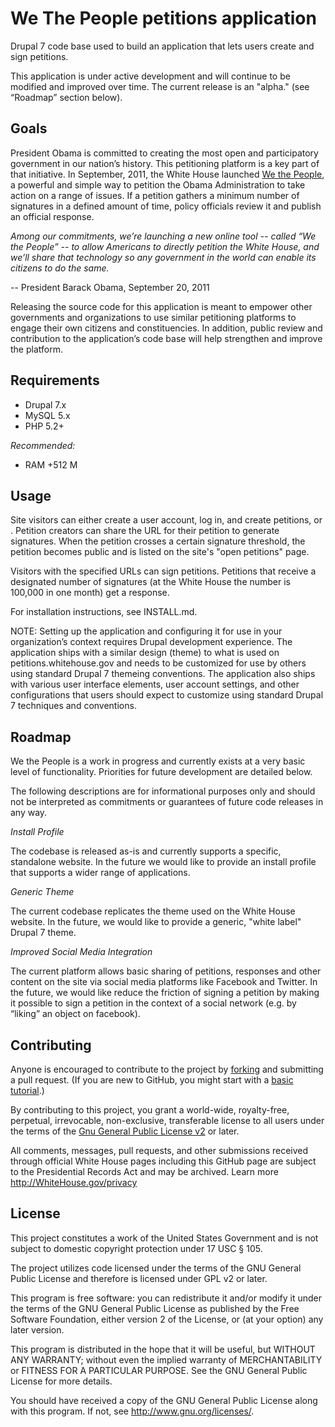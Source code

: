 # We The People petitions application

Drupal 7 code base used to build an application that lets users create and sign petitions.

This application is under active development and will continue to be modified and improved over time. The current release is an "alpha." (see “Roadmap” section below).

## Goals

President Obama is committed to creating the most open and participatory government in our nation’s history. This petitioning platform is a key part of that initiative. In September, 2011, the White House launched [We the People](http://petitions.whitehouse.gov), a powerful and simple way to petition the Obama Administration to take action on a range of issues. If a petition gathers a minimum number of signatures in a defined amount of time, policy officials review it and publish an official response.

*Among our commitments, we’re launching a new online tool -- called “We the People” -- to allow Americans to directly petition the White House, and we’ll share that technology so any government in the world can enable its citizens to do the same.*

-- President Barack Obama, September 20, 2011

Releasing the source code for this application is meant to empower other governments and organizations to use similar petitioning platforms to engage their own citizens and constituencies. In addition, public review and contribution to the application’s code base will help strengthen and improve the platform.

## Requirements

* Drupal 7.x
* MySQL 5.x
* PHP 5.2+

*Recommended:*

* RAM +512 M

## Usage

Site visitors can either create a user account, log in, and create petitions, or . Petition creators can share the URL for their petition to generate signatures. When the petition crosses a certain signature threshold, the petition becomes public and is listed on the site's "open petitions" page.

Visitors with the specified URLs can sign petitions. Petitions that receive a designated number of signatures (at the White House the number is 100,000 in one month) get a response.

For installation instructions, see INSTALL.md.

NOTE: Setting up the application and configuring it for use in your organization’s context requires Drupal development experience. The application ships with a similar design (theme) to what is used on petitions.whitehouse.gov and needs to be customized for use by others using standard Drupal 7 themeing conventions. The application also ships with various user interface elements, user account settings, and other configurations that users should expect to customize using standard Drupal 7 techniques and conventions.

## Roadmap

We the People is a work in progress and currently exists at a very basic level of functionality. Priorities for future development are detailed below.

The following descriptions are for informational purposes only and should not be interpreted as commitments or guarantees of future code releases in any way.

*Install Profile*

The codebase is released as-is and currently supports a specific, standalone website. In the future we would like to provide an install profile that supports a wider range of applications.

*Generic Theme*

The current codebase replicates the theme used on the White House website. In the future, we would like to provide a generic, "white label" Drupal 7 theme.

*Improved Social Media Integration*

The current platform allows basic sharing of petitions, responses and other content on the site via social media platforms like Facebook and Twitter. In the future, we would like reduce the friction of signing a petition by making it possible to sign a petition in the context of a social network (e.g. by “liking” an object on facebook).

## Contributing

Anyone is encouraged to contribute to the project by [forking](https://help.github.com/articles/fork-a-repo) and submitting a pull request. (If you are new to GitHub, you might start with a [basic tutorial](https://help.github.com/articles/set-up-git).)

By contributing to this project, you grant a world-wide, royalty-free, perpetual, irrevocable, non-exclusive, transferable license to all users under the terms of the [Gnu General Public License v2](http://www.gnu.org/licenses/gpl-2.0.html) or later.

All comments, messages, pull requests, and other submissions received through official White House pages including this GitHub page are subject to the Presidential Records Act and may be archived. Learn more http://WhiteHouse.gov/privacy

## License

This project constitutes a work of the United States Government and is not subject to domestic copyright protection under 17 USC § 105.

The project utilizes code licensed under the terms of the GNU General Public License and therefore is licensed under GPL v2 or later.

This program is free software: you can redistribute it and/or modify it under the terms of the GNU General Public License as published by the Free Software Foundation, either version 2 of the License, or (at your option) any later version.

This program is distributed in the hope that it will be useful, but WITHOUT ANY WARRANTY; without even the implied warranty of MERCHANTABILITY or FITNESS FOR A PARTICULAR PURPOSE. See the GNU General Public License for more details.

You should have received a copy of the GNU General Public License along with this program. If not, see http://www.gnu.org/licenses/.
